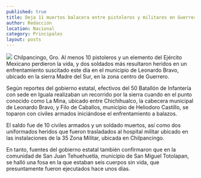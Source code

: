 ```yaml
---
published: true
title: Deja 11 muertos balacera entre pistoleros y militares en Guerrero
author: Redacción
location: Nacional
category: Principales
layout: posts
---
```


![](http://i.imgur.com/PgSzNLom.jpg)
Chilpancingo, Gro. Al menos 10 pistoleros y un elemento del Ejército Mexicano perdieron la vida, y dos soldados más resultaron heridos en un enfrentamiento suscitado este día en el municipio de Leonardo Bravo, ubicado en la sierra Madre del Sur, en la zona centro de Guerrero.

Según reportes del gobierno estatal, efectivos del 50 Batallón de Infantería con sede en Iguala realizaban un recorrido por la sierra cuando en el punto conocido como La Mina, ubicado entre Chichihualco, la cabecera municipal de Leonardo Bravo, y Filo de Caballos, municipio de Heliodoro Castillo, se toparon con civiles armados iniciándose el enfrentamiento a balazos.

El saldo fue de 10 civiles armados y un soldado muertos, así como dos uniformados heridos que fueron trasladados al hospital militar ubicado en las instalaciones de la 35 Zona Militar, ubicada en Chilpancingo.

En tanto, fuentes del gobierno estatal también confirmaron que en la comunidad de San Juan Tehuehuetla, municipio de San Miguel Totolapan, se halló una fosa en la que estaban seis cuerpos sin vida, que presuntamente fueron ejecutados hace unos días.
